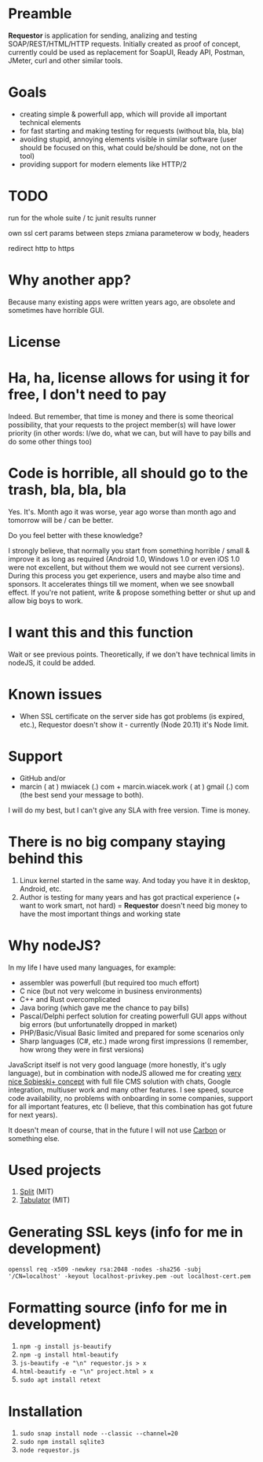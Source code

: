 # Preamble

**Requestor** is application for sending, analizing and testing SOAP/REST/HTML/HTTP requests.
Initially created as proof of concept, currently could be used as replacement for SoapUI,
Ready API, Postman, JMeter, curl and other similar tools.

# Goals
* creating simple & powerfull app, which will provide all important technical elements
* for fast starting and making testing for requests (without bla, bla, bla)
* avoiding stupid, annoying elements visible in similar software
(user should be focused on this, what could be/should be done, not on the tool)
* providing support for modern elements like HTTP/2

# TODO
run for the whole suite / tc
junit results
runner

own ssl cert
params between steps
zmiana parameterow w body, headers

redirect http to https

# Why another app?
Because many existing apps were written years ago, are obsolete and sometimes have horrible GUI.

# License

# Ha, ha, license allows for using it for free, I don't need to pay
Indeed. But remember, that time is money and there is some theorical possibility, that
your requests to the project member(s) will have lower priority (in other words: I/we do,
what we can, but will have to pay bills and do some other things too)

# Code is horrible, all should go to the trash, bla, bla, bla
Yes. It's. Month ago it was worse, year ago worse than month ago and tomorrow
will be / can be better.

Do you feel better with these knowledge?

I strongly believe, that normally you start from something horrible / small
& improve it as long as required (Android 1.0, Windows 1.0 or even iOS 1.0 
were not excellent, but without them we would not see current versions).
During this process you get experience, users and maybe also time and sponsors.
It accelerates things till we moment, when we see snowball effect.
If you're not patient, write & propose something better or shut up and allow big boys to work.

# I want this and this function
Wait or see previous points. Theoretically, if we don't have technical limits in
nodeJS, it could be added.

# Known issues
* When SSL certificate on the server side has got problems (is expired, etc.), Requestor
doesn't show it - currently (Node 20.11) it's Node limit.

# Support
* GitHub and/or
* marcin ( at ) mwiacek (.) com + marcin.wiacek.work ( at ) gmail (.) com
(the best send your message to both).

I will do my best, but I can't give any SLA with free version. Time is money.

# There is no big company staying behind this
1. Linux kernel started in the same way. And today you have it in desktop, Android, etc.
2. Author is testing for many years and has got practical experience
(+ want to work smart, not hard) = **Requestor** doesn't need big money to
have the most important things and working state

# Why nodeJS?
In my life I have used many languages, for example:

* assembler was powerfull (but required too much effort)
* C nice (but not very welcome in business environments)
* C++ and Rust overcomplicated
* Java boring (which gave me the chance to pay bills)
* Pascal/Delphi perfect solution for creating powerfull GUI apps without big errors (but unfortunatelly dropped in market)
* PHP/Basic/Visual Basic limited and prepared for some scenarios only
* Sharp languages (C#, etc.) made wrong first impressions (I remember, how wrong they were in first versions)

JavaScript itself is not very good language (more honestly, it's ugly language), but in combination
with nodeJS allowed me for creating [very nice Sobieski+ concept](https://mwiacek.com/www/?q=node/401)
with full file CMS solution with chats, Google integration, multiuser work and many other features.
I see speed, source code availability, no problems with onboarding in some companies,
support for all important features, etc (I believe, that this combination has got future for next years).

It doesn't mean of course, that in the future I will not use [Carbon](https://github.com/carbon-language/carbon-lang)
or something else.

# Used projects
1. [Split](https://github.com/nathancahill/split) (MIT)
2. [Tabulator](https://tabulator.info/docs/5.5/install) (MIT)

# Generating SSL keys (info for me in development)
```openssl req -x509 -newkey rsa:2048 -nodes -sha256 -subj '/CN=localhost' -keyout localhost-privkey.pem -out localhost-cert.pem```

# Formatting source (info for me in development)
1. ```npm -g install js-beautify```
2. ```npm -g install html-beautify```
3. ```js-beautify -e "\n" requestor.js > x```
4. ```html-beautify -e "\n" project.html > x```
5. ```sudo apt install retext```

# Installation
1. ```sudo snap install node --classic --channel=20```
2. ```sudo npm install sqlite3```
3. ```node requestor.js```
